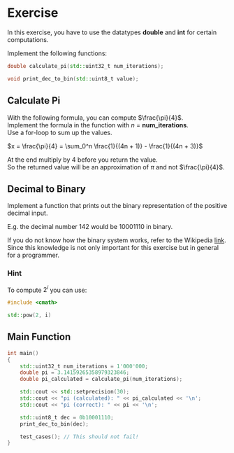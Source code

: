 # Exercise

In this exercise, you have to use the datatypes **double** and **int** for certain computations.

Implement the following functions:

```cpp
double calculate_pi(std::uint32_t num_iterations);

void print_dec_to_bin(std::uint8_t value);
```

## Calculate Pi

With the following formula, you can compute $\frac{\pi}{4}$.  
Implement the formula in the function with $n$ = **num_iterations**.  
Use a for-loop to sum up the values.

$x = \frac{\pi}{4} = \sum_0^n \frac{1}{(4n + 1)} - \frac{1}{(4n + 3)}$

At the end multiply by 4 before you return the value.  
So the returned value will be an approximation of $\pi$ and not $\frac{\pi}{4}$.

## Decimal to Binary

Implement a function that prints out the binary representation of the positive decimal input.

E.g. the decimal number 142 would be 10001110 in binary.

If you do not know how the binary system works, refer to the Wikipedia [link](https://en.wikipedia.org/wiki/Binary_number). Since this knowledge is not only important for this exercise but in general for a programmer.

### Hint

To compute $2^i$ you can use:

```cpp
#include <cmath>

std::pow(2, i)
```

## Main Function

```cpp
int main()
{
    std::uint32_t num_iterations = 1'000'000;
    double pi = 3.14159265358979323846;
    double pi_calculated = calculate_pi(num_iterations);

    std::cout << std::setprecision(30);
    std::cout << "pi (calculated): " << pi_calculated << '\n';
    std::cout << "pi (correct): " << pi << '\n';

    std::uint8_t dec = 0b10001110;
    print_dec_to_bin(dec);

    test_cases(); // This should not fail!
}
```
